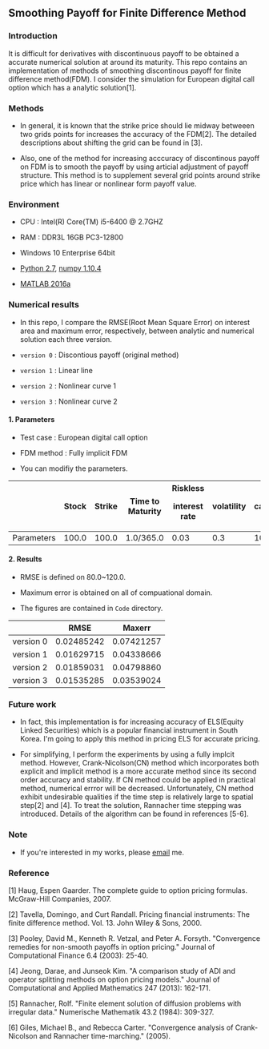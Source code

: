 ## Smoothing Payoff for Finite Difference Method



### Introduction



It is difficult for derivatives with discontinuous payoff to be obtained a accurate numerical solution at around its maturity. This repo contains an implementation of methods of smoothing discontinous payoff for finite difference method(FDM). I consider the simulation for European digital call option which has a analytic solution\[1\]. 



### Methods



- In general, it is known that the strike price should lie midway betweeen two grids points for increases the accuracy of the FDM[2]. The detailed descriptions about shifting the grid can be found in [3].



- Also, one of the method for increasing acccuracy of discontinous payoff on FDM is to smooth the payoff by using articial adjustment of payoff structure. This method is to supplement several grid points around strike price which has linear or nonlinear form payoff value.





### Environment



- CPU : Intel(R) Core(TM) i5-6400 @ 2.7GHZ

- RAM : DDR3L 16GB PC3-12800

- Windows 10 Enterprise 64bit

- [Python 2.7](https://www.python.org/), [numpy 1.10.4](http://www.numpy.org/)

- [MATLAB 2016a](www.mathworks.com/products/matlab/)







### Numerical results

- In this repo, I compare the RMSE(Root Mean Square Error) on interest area and maximum error, respectively, between analytic and numerical solution each three version.

- `version 0` : Discontious payoff (original method)

- `version 1` : Linear line

- `version 2` : Nonlinear curve 1

- `version 3` : Nonlinear curve 2



#### 1. Parameters

- Test case : European digital call option

- FDM method : Fully implicit FDM

- You can modifiy the parameters.



|            | Stock | Strike | Time to Maturity  | Riskless <p>interest rate</p> | volatility | cash |
|------------|-------|--------|-------------------|-------------------------------|------------|------|
| Parameters | 100.0 | 100.0  | 1.0/365.0         | 0.03                          | 0.3        | 100  |



#### 2. Results

- RMSE is defined on 80.0~120.0.

- Maximum error is obtained on all of compuational domain.

- The figures are contained in `Code` directory.



|           | RMSE       | Maxerr     |
|-----------|------------|------------|
| version 0 | 0.02485242 | 0.07421257 |
| version 1 | 0.01629715 | 0.04338666 |
| version 2 | 0.01859031 | 0.04798860 |
| version 3 | 0.01535285 | 0.03539024 |





### Future work

- In fact, this implementation is for increasing accuracy of ELS(Equity Linked Securities) which is a popular financial instrument in South Korea. I'm going to apply this method in pricing ELS for accurate pricing.

- For simplifying, I perform the experiments by using a fully implcit method. However, Crank-Nicolson(CN) method which incorporates both explicit and implicit method is a more accurate method since its second order accuracy and stability. If CN method could be applied in practical method, numerical errror will be decreased. Unfortunately, CN method exhibit undesirable qualities if the time step is relatively large to spatial step[2] and [4]. To treat the solution, Rannacher time stepping was introduced. Details of the algorithm can be found in references [5-6].





### Note

- If you're interested in my works, please [email](mailto:yoomh1989@gmail.com) me.



### Reference



\[1\] Haug, Espen Gaarder. The complete guide to option pricing formulas. McGraw-Hill Companies, 2007.



\[2\] Tavella, Domingo, and Curt Randall. Pricing financial instruments: The finite difference method. Vol. 13. John Wiley & Sons, 2000.



\[3\] Pooley, David M., Kenneth R. Vetzal, and Peter A. Forsyth. "Convergence remedies for non-smooth payoffs in option pricing." Journal of Computational Finance 6.4 (2003): 25-40.



\[4\] Jeong, Darae, and Junseok Kim. "A comparison study of ADI and operator splitting methods on option pricing models." Journal of Computational and Applied Mathematics 247 (2013): 162-171.



\[5\] Rannacher, Rolf. "Finite element solution of diffusion problems with irregular data." Numerische Mathematik 43.2 (1984): 309-327.



\[6\] Giles, Michael B., and Rebecca Carter. "Convergence analysis of Crank-Nicolson and Rannacher time-marching." (2005).